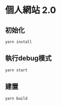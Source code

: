 # 個人網站 2.0

## 初始化

```shell
yarn install
```

## 執行debug模式

```shell
yarn start
```

## 建置

```shell
yarn build
```
